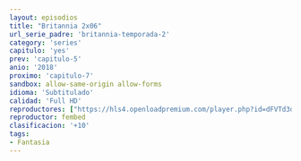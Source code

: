```yaml
---
layout: episodios
title: "Britannia 2x06"
url_serie_padre: 'britannia-temporada-2'
category: 'series'
capitulo: 'yes'
prev: 'capitulo-5'
anio: '2018'
proximo: 'capitulo-7'
sandbox: allow-same-origin allow-forms
idioma: 'Subtitulado'
calidad: 'Full HD'
reproductores: ["https://hls4.openloadpremium.com/player.php?id=dFVTd3dyMXN5dVJENEh0cUNJN0JuUEp4c3FpL2NrNEpNc1I5M3hSMnZpMm8xZmN0Y3hsMkFaR3N6ZjZiWWxTVUUyV3RjbDRKWHZRNzdWVnY4NzRqNXc9PQ&sub=https://sub.cuevana2.io/vtt-sub/sub7/Britannia.S02E06.vtt"]
reproductor: fembed
clasificacion: '+10'
tags:
- Fantasia
---
```












